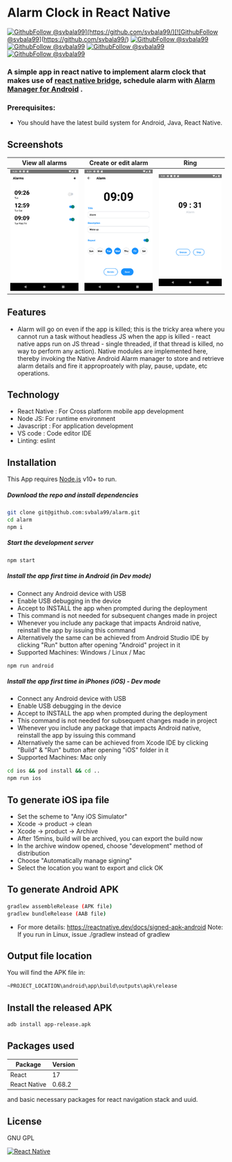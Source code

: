 # Alarm Clock in React Native

[![GithubFollow @svbala99](https://img.shields.io/github/last-commit/svbala99/alarm?)](https://github.com/svbala99/)[![GithubFollow @svbala99](https://img.shields.io/github/languages/count/svbala99/alarm?color=orange)](https://github.com/svbala99/) [![GithubFollow @svbala99](https://img.shields.io/github/languages/top/svbala99/alarm?color=blueviolet)](https://github.com/svbala99/) [![GithubFollow @svbala99](https://img.shields.io/github/languages/code-size/svbala99/alarm?color=pink)](https://github.com/svbala99/) [![GithubFollow @svbala99](https://img.shields.io/github/repo-size/svbala99/alarm)](https://github.com/svbala99/) [![GithubFollow @svbala99](https://img.shields.io/github/commit-activity/m/svbala99/alarm?color=%23DB62B2%20)](https://github.com/svbala99/)

### A simple app in react native to implement alarm clock that makes use of [react native bridge](https://reactnative.dev/docs/native-modules-android), schedule alarm with [Alarm Manager for Android](https://developer.android.com/reference/android/app/AlarmManager) .

### Prerequisites: 
- You should have the latest build system for Android, Java, React Native.

## Screenshots
| View all alarms          | Create or edit alarm         | Ring              |
|-----------------------------|-------------------------------|--------------------------------|
| ![](./screenshots/alarm-screen.png) | ![](./screenshots/edit-screen.png) | ![](./screenshots/ring-screen.png) |

## Features

- Alarm will go on even if the app is killed; this is the tricky area where you cannot run a task without headless JS when the app is killed - react native apps run on JS thread - single threaded, if that thread is killed, no way to perform any action). Native modules are implemented here, thereby invoking the Native Android Alarm manager to store and retrieve alarm details and fire it approproately with play, pause, update, etc operations.

## Technology

- React Native : For Cross platform mobile app development
- Node JS: For runtime environment
- Javascript : For application development
- VS code : Code editor IDE
- Linting: eslint

## Installation

This App requires [Node.js](https://nodejs.org/) v10+ to run.

##### Download the repo and install dependencies

```sh
git clone git@github.com:svbala99/alarm.git
cd alarm
npm i
```

##### Start the development server

```sh
npm start
```

##### Install the app first time in Android (in Dev mode)

- Connect any Android device with USB
- Enable USB debugging in the device
- Accept to INSTALL the app when prompted during the deployment
- This command is not needed for subsequent changes made in project
- Whenever you include any package that impacts Android native, reinstall the app by issuing this command
- Alternatively the same can be achieved from Android Studio IDE by clicking "Run" button after opening "Android" project in it
- Supported Machines: Windows / Linux / Mac

```sh
npm run android
```

##### Install the app first time in iPhones (iOS) - Dev mode

- Connect any Android device with USB
- Enable USB debugging in the device
- Accept to INSTALL the app when prompted during the deployment
- This command is not needed for subsequent changes made in project
- Whenever you include any package that impacts Android native, reinstall the app by issuing this command
- Alternatively the same can be achieved from Xcode IDE by clicking "Build" & "Run" button after opening "iOS" folder in it
- Supported Machines: Mac only

```sh
cd ios && pod install && cd ..
npm run ios
```

## To generate iOS ipa file
- Set the scheme to "Any iOS Simulator"
- Xcode -> product -> clean
- Xcode -> product -> Archive
- After 15mins, build will be archived, you can export the build now
- In the archive window opened, choose "development" method of distribution
- Choose "Automatically manage signing"
- Select the location you want to export and click OK

## To generate Android APK

```bash
gradlew assembleRelease (APK file)
gradlew bundleRelease (AAB file)
```
- For more details: https://reactnative.dev/docs/signed-apk-android
Note: If you run in Linux, issue ./gradlew instead of gradlew

## Output file location

You will find the APK file in:

```bash
~PROJECT_LOCATION\android\app\build\outputs\apk\release
```

## Install the released APK

```bash
adb install app-release.apk
```

## Packages used

| Package                   | Version |
| ------------------------- | ------- |
| React                     | 17      |
| React Native              | 0.68.2    |

and basic necessary packages for react navigation stack and uuid.


## License

GNU GPL

[![React Native](https://reactnative.dev/img/oss_logo.png)](https://reactnative.dev/)

